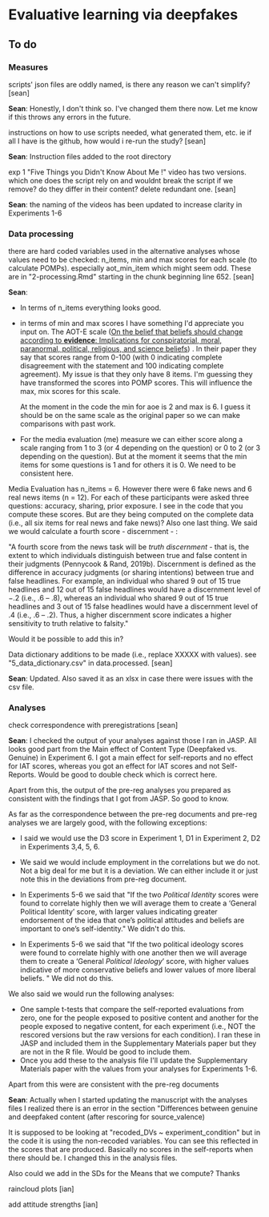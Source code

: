 # Evaluative learning via deepfakes

## To do 

### Measures

scripts' json files are oddly named, is there any reason we can't simplify? [sean]

**Sean**: Honestly, I don't think so. I've changed them there now. Let me know if this throws any errors in the future. 

instructions on how to use scripts needed, what generated them, etc. ie if all I have is the github, how would i re-run the study? [sean]

**Sean**: Instruction files added to the root directory 

exp 1 "Five Things you Didn't Know About Me !" video has two versions. which one does the script rely on and wouldnt break the script if we remove? do they differ in their content? delete redundant one. [sean]

**Sean**: the naming of the videos has been updated to increase clarity in Experiments 1-6



### Data processing

there are hard coded variables used in the alternative analyses whose values need to be checked: n_items, min and max scores for each scale (to calculate POMPs). especially aot_min_item which might seem odd. These are in "2-processing.Rmd" starting in the chunk beginning line 652. [sean]

**Sean**: 

- In terms of n_items everything looks good. 

- in terms of min and max scores I have something I'd appreciate you input on. The AOT-E scale ([On the belief that beliefs should change according to **evidence**: Implications for conspiratorial, moral, paranormal, political, religious, and science beliefs](https://psyarxiv.com/a7k96/download/?format=pdf)) . In their paper they say that scores range from 0-100 (with 0 indicating complete disagreement with the statement and 100 indicating complete agreement). My issue is that they only have 8 items. I'm guessing they have transformed the scores into POMP scores. This will influence the max, mix scores for this scale.

  At the moment in the code the min for aoe is 2 and max is 6. I guess it should be on the same scale as the original paper so we can make comparisons with past work. 

- For the media evaluation (me) measure we can either score along a scale ranging from 1 to 3 (or 4 depending on the question) or 0 to 2 (or 3 depending on the question). But at the moment it seems that the min items for some questions is 1 and for others it is 0.  We need to be consistent here.

 Media Evaluation has n_items = 6. However there were 6 fake news and 6 real news items (n = 12). For each of these participants were asked three questions: accuracy, sharing, prior exposure. I see in the code that you compute these scores. But are they being computed on the complete data (i.e., all six items for real news and fake news)? Also one last thing. We said we would calculate a fourth score - discernment - : 

"A fourth score from the news task will be *truth discernment* - that is, the extent to which individuals distinguish between true and false content in their judgments (Pennycook & Rand, 2019b). Discernment is defined as the difference in accuracy judgments (or sharing intentions) between true and false headlines. For example, an individual who shared 9 out of 15 true headlines and 12 out of 15 false headlines would have a discernment level of −.2 (i.e., .6 – .8), whereas an individual who shared 9 out of 15 true headlines and 3 out of 15 false headlines would have a discernment level of .4 (i.e., .6 – .2). Thus, a higher discernment score indicates a higher sensitivity to truth relative to falsity."  

Would it be possible to add this in?



Data dictionary additions to be made (i.e., replace XXXXX with values). see "5_data_dictionary.csv" in data.processed. [sean]

**Sean**: Updated. Also saved it as an xlsx in case there were issues with the csv file.

### Analyses

check correspondence with preregistrations [sean]

**Sean**: I checked the output of your analyses against those I ran in JASP. All looks good part from the Main effect of Content Type (Deepfaked vs. Genuine) in Experiment 6. I got a main effect for self-reports and no effect for IAT scores, whereas you got an effect for IAT scores and not Self-Reports. Would be good to double check which is correct here. 

Apart from this, the output of the pre-reg analyses you prepared as consistent with the findings that I got from JASP. So good to know.  

As far as the correspondence  between the pre-reg documents and pre-reg analyses we are largely good, with the following exceptions:

- I said we would use the D3 score in Experiment 1, D1 in Experiment 2,  D2 in Experiments 3,4, 5, 6.

- We said we would include employment in the correlations but we do not. Not a big deal for me but it is a deviation. We can either include it or just note this in the deviations from pre-reg document.

- In Experiments 5-6 we said that "If the two *Political Identity* scores were found to correlate highly then we will average them to create a ‘General Political Identity’ score, with larger values indicating greater endorsement of the idea that one’s political attitudes and beliefs are important to one’s self-identity." We didn't do this.  

- In Experiments 5-6 we said that "If the two political ideology scores were found to correlate highly with one another then we will average them to create a ‘General *Political Ideology*’ score, with higher values indicative of more conservative beliefs and lower values of more liberal beliefs. " We did not do this. 

  

We also said we would run the following analyses: 

-  One sample t-tests that compare the self-reported evaluations from zero, one for the people exposed to positive content and another for the people exposed to negative content, for each experiment (i.e., NOT the rescored versions but the raw versions for each condition). I ran these in JASP and included them in the Supplementary Materials paper but they are not in the R file. Would  be good to include them. 
  - Once you add these to the analysis file I'll update the Supplementary Materials paper with the values from your analyses for Experiments 1-6.  

Apart from this were are consistent with the pre-reg documents 



**Sean**: Actually when I started updating the manuscript with the analyses files I realized there is an error in the section "Differences between genuine and deepfaked content (after rescoring for source_valence)

It is supposed to be looking at "recoded_DVs ~ experiment_condition" but in the code it is using the non-recoded variables. You can see this reflected in the scores that are produced. Basically no scores in the self-reports when there should be. I changed this in the analysis files.



Also could we add in the SDs for the Means that we compute? Thanks





raincloud plots [ian]

add attitude strengths [ian]


